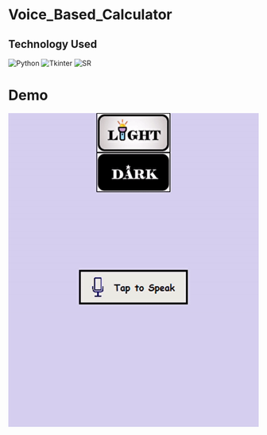 # Voice_Based_Calculator

## Technology Used

![Python](https://img.shields.io/badge/python-3670A0?style=for-the-badge&logo=python&logoColor=ffdd54)
![Tkinter](https://img.shields.io/badge/Tkinter-3670A0?style=for-the-badge&logo=python&logoColor=ffdd54)
![SR](https://img.shields.io/badge/SpeechRecognition-3670A0?style=for-the-badge&logo=python&logoColor=ffdd54)

# Demo

![VBC](https://github.com/Soham7-dev/Voice_Based_Calculator/blob/master/ezgif.com-gif-maker.gif)
